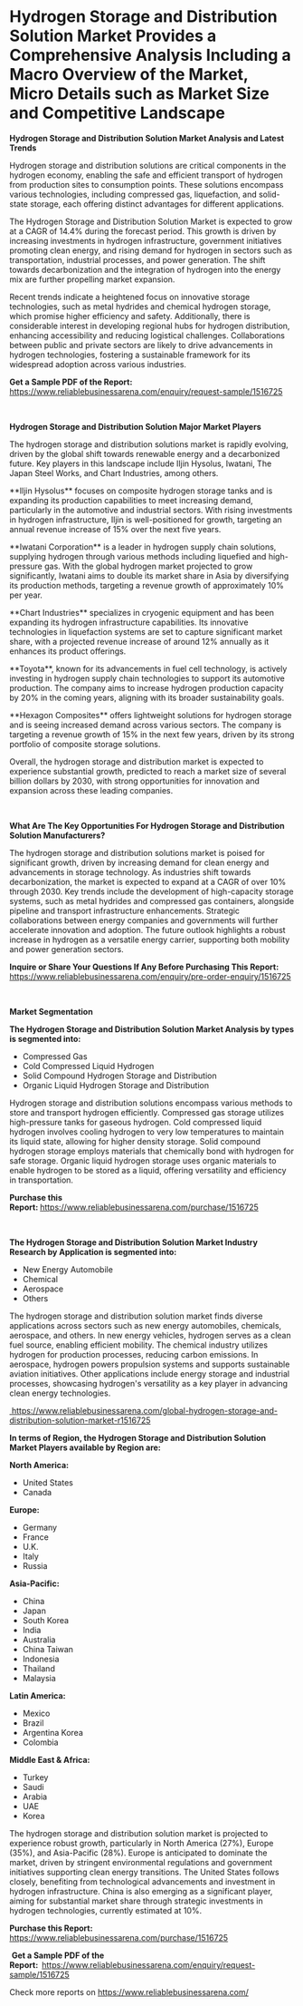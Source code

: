 <p><h1>Hydrogen Storage and Distribution Solution Market Provides a Comprehensive Analysis Including a Macro Overview of the Market, Micro Details such as Market Size and Competitive Landscape</h1></p><p><strong>Hydrogen Storage and Distribution Solution Market Analysis and Latest Trends</strong></p>
<p><p>Hydrogen storage and distribution solutions are critical components in the hydrogen economy, enabling the safe and efficient transport of hydrogen from production sites to consumption points. These solutions encompass various technologies, including compressed gas, liquefaction, and solid-state storage, each offering distinct advantages for different applications.</p><p>The Hydrogen Storage and Distribution Solution Market is expected to grow at a CAGR of 14.4% during the forecast period. This growth is driven by increasing investments in hydrogen infrastructure, government initiatives promoting clean energy, and rising demand for hydrogen in sectors such as transportation, industrial processes, and power generation. The shift towards decarbonization and the integration of hydrogen into the energy mix are further propelling market expansion.</p><p>Recent trends indicate a heightened focus on innovative storage technologies, such as metal hydrides and chemical hydrogen storage, which promise higher efficiency and safety. Additionally, there is considerable interest in developing regional hubs for hydrogen distribution, enhancing accessibility and reducing logistical challenges. Collaborations between public and private sectors are likely to drive advancements in hydrogen technologies, fostering a sustainable framework for its widespread adoption across various industries.</p></p>
<p><strong>Get a Sample PDF of the Report:&nbsp;</strong> <a href="https://www.reliablebusinessarena.com/enquiry/request-sample/1516725?utm_campaign=3294&utm_medium=2&utm_source=Github&utm_content=ia&utm_term=30032025&utm_id=hydrogen-storage-and-distribution-solution">https://www.reliablebusinessarena.com/enquiry/request-sample/1516725</a></p>
<p>&nbsp;</p>
<p><strong>Hydrogen Storage and Distribution Solution Major Market Players</strong></p>
<p><p>The hydrogen storage and distribution solutions market is rapidly evolving, driven by the global shift towards renewable energy and a decarbonized future. Key players in this landscape include Iljin Hysolus, Iwatani, The Japan Steel Works, and Chart Industries, among others.</p><p>**Iljin Hysolus** focuses on composite hydrogen storage tanks and is expanding its production capabilities to meet increasing demand, particularly in the automotive and industrial sectors. With rising investments in hydrogen infrastructure, Iljin is well-positioned for growth, targeting an annual revenue increase of 15% over the next five years.</p><p>**Iwatani Corporation** is a leader in hydrogen supply chain solutions, supplying hydrogen through various methods including liquefied and high-pressure gas. With the global hydrogen market projected to grow significantly, Iwatani aims to double its market share in Asia by diversifying its production methods, targeting a revenue growth of approximately 10% per year.</p><p>**Chart Industries** specializes in cryogenic equipment and has been expanding its hydrogen infrastructure capabilities. Its innovative technologies in liquefaction systems are set to capture significant market share, with a projected revenue increase of around 12% annually as it enhances its product offerings.</p><p>**Toyota**, known for its advancements in fuel cell technology, is actively investing in hydrogen supply chain technologies to support its automotive production. The company aims to increase hydrogen production capacity by 20% in the coming years, aligning with its broader sustainability goals.</p><p>**Hexagon Composites** offers lightweight solutions for hydrogen storage and is seeing increased demand across various sectors. The company is targeting a revenue growth of 15% in the next few years, driven by its strong portfolio of composite storage solutions.</p><p>Overall, the hydrogen storage and distribution market is expected to experience substantial growth, predicted to reach a market size of several billion dollars by 2030, with strong opportunities for innovation and expansion across these leading companies.</p></p>
<p>&nbsp;</p>
<p><strong>What Are The Key Opportunities For Hydrogen Storage and Distribution Solution Manufacturers?</strong></p>
<p><p>The hydrogen storage and distribution solutions market is poised for significant growth, driven by increasing demand for clean energy and advancements in storage technology. As industries shift towards decarbonization, the market is expected to expand at a CAGR of over 10% through 2030. Key trends include the development of high-capacity storage systems, such as metal hydrides and compressed gas containers, alongside pipeline and transport infrastructure enhancements. Strategic collaborations between energy companies and governments will further accelerate innovation and adoption. The future outlook highlights a robust increase in hydrogen as a versatile energy carrier, supporting both mobility and power generation sectors.</p></p>
<p><strong>Inquire or Share Your Questions If Any Before Purchasing This Report:</strong> <a href="https://www.reliablebusinessarena.com/enquiry/pre-order-enquiry/1516725?utm_campaign=3294&utm_medium=2&utm_source=Github&utm_content=ia&utm_term=30032025&utm_id=hydrogen-storage-and-distribution-solution">https://www.reliablebusinessarena.com/enquiry/pre-order-enquiry/1516725</a></p>
<p>&nbsp;</p>
<p><strong>Market Segmentation</strong></p>
<p><strong>The Hydrogen Storage and Distribution Solution Market Analysis by types is segmented into:</strong></p>
<p><ul><li>Compressed Gas</li><li>Cold Compressed Liquid Hydrogen</li><li>Solid Compound Hydrogen Storage and Distribution</li><li>Organic Liquid Hydrogen Storage and Distribution</li></ul></p>
<p><p>Hydrogen storage and distribution solutions encompass various methods to store and transport hydrogen efficiently. Compressed gas storage utilizes high-pressure tanks for gaseous hydrogen. Cold compressed liquid hydrogen involves cooling hydrogen to very low temperatures to maintain its liquid state, allowing for higher density storage. Solid compound hydrogen storage employs materials that chemically bond with hydrogen for safe storage. Organic liquid hydrogen storage uses organic materials to enable hydrogen to be stored as a liquid, offering versatility and efficiency in transportation.</p></p>
<p><strong>Purchase this Report:&nbsp;</strong><a href="https://www.reliablebusinessarena.com/purchase/1516725?utm_campaign=3294&utm_medium=2&utm_source=Github&utm_content=ia&utm_term=30032025&utm_id=hydrogen-storage-and-distribution-solution">https://www.reliablebusinessarena.com/purchase/1516725</a></p>
<p>&nbsp;</p>
<p><strong>The Hydrogen Storage and Distribution Solution Market Industry Research by Application is segmented into:</strong></p>
<p><ul><li>New Energy Automobile</li><li>Chemical</li><li>Aerospace</li><li>Others</li></ul></p>
<p><p>The hydrogen storage and distribution solution market finds diverse applications across sectors such as new energy automobiles, chemicals, aerospace, and others. In new energy vehicles, hydrogen serves as a clean fuel source, enabling efficient mobility. The chemical industry utilizes hydrogen for production processes, reducing carbon emissions. In aerospace, hydrogen powers propulsion systems and supports sustainable aviation initiatives. Other applications include energy storage and industrial processes, showcasing hydrogen's versatility as a key player in advancing clean energy technologies.</p></p>
<p><a href="https://www.reliablebusinessarena.com/global-hydrogen-storage-and-distribution-solution-market-r1516725?utm_campaign=3294&utm_medium=2&utm_source=Github&utm_content=ia&utm_term=30032025&utm_id=hydrogen-storage-and-distribution-solution">&nbsp;https://www.reliablebusinessarena.com/global-hydrogen-storage-and-distribution-solution-market-r1516725</a></p>
<p><strong>In terms of Region, the Hydrogen Storage and Distribution Solution Market Players available by Region are:</strong></p>
<p>
    <p> <strong> North America: </strong>
        <ul>
            <li>United States</li>
            <li>Canada</li>
        </ul>
        </p> 
    <p> <strong> Europe: </strong>
        <ul>
            <li>Germany</li>
            <li>France</li>
            <li>U.K.</li>
            <li>Italy</li>
            <li>Russia</li>
        </ul>
        </p> 
    <p> <strong> Asia-Pacific: </strong>
        <ul>
            <li>China</li>
            <li>Japan</li>
            <li>South Korea</li>
            <li>India</li>
            <li>Australia</li>
            <li>China Taiwan</li>
            <li>Indonesia</li>
            <li>Thailand</li>
            <li>Malaysia</li>
        </ul>
        </p> 
    <p> <strong> Latin America: </strong>
        <ul>
            <li>Mexico</li>
            <li>Brazil</li>
            <li>Argentina Korea</li>
            <li>Colombia</li>
        </ul>
        </p> 
    <p> <strong> Middle East & Africa: </strong>
        <ul>
            <li>Turkey</li>
            <li>Saudi</li>
            <li>Arabia</li>
            <li>UAE</li>
            <li>Korea</li>
        </ul>
    </p>
    </p>
<p><p>The hydrogen storage and distribution solution market is projected to experience robust growth, particularly in North America (27%), Europe (35%), and Asia-Pacific (28%). Europe is anticipated to dominate the market, driven by stringent environmental regulations and government initiatives supporting clean energy transitions. The United States follows closely, benefiting from technological advancements and investment in hydrogen infrastructure. China is also emerging as a significant player, aiming for substantial market share through strategic investments in hydrogen technologies, currently estimated at 10%.</p></p>
<p><strong>Purchase this Report: </strong><a href="https://www.reliablebusinessarena.com/purchase/1516725?utm_campaign=3294&utm_medium=2&utm_source=Github&utm_content=ia&utm_term=30032025&utm_id=hydrogen-storage-and-distribution-solution">https://www.reliablebusinessarena.com/purchase/1516725</a></p>
<p>&nbsp;<strong>Get a Sample PDF of the Report:&nbsp;&nbsp;</strong><a href="https://www.reliablebusinessarena.com/enquiry/request-sample/1516725?utm_campaign=3294&utm_medium=2&utm_source=Github&utm_content=ia&utm_term=30032025&utm_id=hydrogen-storage-and-distribution-solution">https://www.reliablebusinessarena.com/enquiry/request-sample/1516725</a></p>
<p><strong></strong></p>
<p>Check more reports on <a href="https://www.reliablebusinessarena.com/?utm_campaign=3294&utm_medium=2&utm_source=Github&utm_content=ia&utm_term=30032025&utm_id=hydrogen-storage-and-distribution-solution">https://www.reliablebusinessarena.com/</a></p>